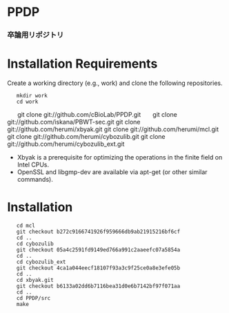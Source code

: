 # **PPDP**

### 卒論用リポジトリ

# Installation Requirements

Create a working directory (e.g., work) and clone the following repositories.

       mkdir work
       cd work
       git clone git://github.com/cBioLab/PPDP.git
       git clone git://github.com/iskana/PBWT-sec.git
       git clone git://github.com/herumi/xbyak.git
       git clone git://github.com/herumi/mcl.git
       git clone git://github.com/herumi/cybozulib.git
       git clone git://github.com/herumi/cybozulib_ext.git

* Xbyak is a prerequisite for optimizing the operations in the finite field on Intel CPUs.
* OpenSSL and libgmp-dev are available via apt-get (or other similar commands).

# Installation
       cd mcl
       git checkout b272c9166741926f959666db9ab21915216bf6cf
       cd ..
       cd cybozulib
       git checkout 05a4c2591fd9149ed766a991c2aaeefc07a5854a
       cd ..
       cd cybozulib_ext
       git checkout 4ca1a044eecf18107f93a3c9f25ce0a8e3efe05b
       cd ..
       cd xbyak.git
       git checkout b6133a02dd6b7116bea31d0e6b7142bf97f071aa
       cd ..
       cd PPDP/src
       make

